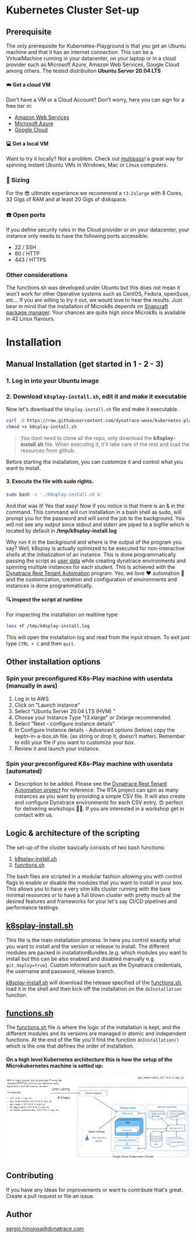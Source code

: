 # Kubernetes Cluster Set-up


## Prerequisite
The only prerequisite for Kubernetes-Playground is that you get an Ubuntu machine and that it has an internet connection. This can be a VirtualMachine running in your datacenter, on your laptop or in a cloud provider such as Microsoft Azure, Amazon Web Services, Google Cloud among others. 
The tested distribution  **Ubuntu Server 20.04 LTS**

#### ☁️ Get a cloud VM
Don't have a VM or a Cloud Account? Don't worry, here you can sign for a free tier in:
  - [Amazon Web Services](https://aws.amazon.com/free/) 
  - [Microsoft Azure](https://azure.microsoft.com/en-us/free/)
  - [Google Cloud](https://cloud.google.com/free)


#### 💻 Get a local VM
Want to try it locally? Not a problem. Check out [multipass](https://multipass.run/)! a great way for spinning instant Ubuntu VMs in Windows, Mac or Linux computers.


### 📏 Sizing 
For the 😎 ultimate experience we recommend a `t3.2xlarge` with 8 Cores, 32 Gigs of RAM and at least 20 Gigs of diskspace.

### ☎️ Open ports
If you define security rules in the Cloud provider or on your datacenter, your instance only needs to have the following ports accessible: 
- 22  / SSH 
- 80  / HTTP
- 443 / HTTPS


### Other considerations
The functions.sh was developed under Ubuntu but this does not mean it won't work for other Operative systems such as CentOS, Fedora, openSuse, etc... If you are willing to try it out, we would love to hear the results. Just bear in mind that the installation of Microk8s depends on [Snapcraft package manager](https://snapcraft.io/). Your chances are quite high since Microk8s is available in 42 Linux flavours.


# Installation
## Manual Installation (get started in 1 - 2 - 3)

### 1. Log in into  your Ubuntu image

### 2. Download `k8splay-install.sh`, edit it and make it executable

Now let's download the `k8splay-install.sh` file and make it executable.

```bash
curl -O https://raw.githubusercontent.com/dynatrace-wwse/kubernetes-playground/master/cluster-setup/k8splay-install.sh
chmod +x k8splay-install.sh
```
> You dont need to clone all the repo, only download the **k8splay-install.sh** file. When executing it, it'll take care of the rest and load the resources from github.

Before starting the installation, you can customize it and control what you want to install.

#### 3. Execute the file with sudo rights.
```bash
sudo bash -c './k8splay-install.sh &'
```
And that was it! Yes that easy!  Now if you notice is that there is an & in the command. This command will run installation in a bash shell as sudo, will prompt you for the password and will send the job to the background. You will not see any output since stdout and stderr are piped to a logfile which is located by default in **/tmp/k8splay-install.log** 

Why run it in the background and where is the output of the program you say? Well, k8splay is actually optimized to be executed for non-interactive shells at the initialization of an instance. This is done programmatically passing the script as [user data](https://docs.aws.amazon.com/AWSEC2/latest/UserGuide/user-data.html) while creating dynatrace environments and spinning multiple instances for each student. This is achieved with the [Dynatrace Rest Tenant Automation](https://github.com/dynatrace-wwse/Dynatrace-REST-Tenant-Automation) program. Yes, we love ❤️ automation 🤖 and the customization, creation and configuration of environments and instances is done programmatically.

#### 🔍 Inspect the script at runtime
For inspecting the installation on realtime type:
```bash
less +F /tmp/k8splay-install.log
```
This will open the installation log and read from the input stream. To exit just type `CTRL + C` and then `quit`.


## Other installation options
### Spin your preconfigured K8s-Play machine with userdata  (manually in aws)
1. Log in to AWS
2. Click on "Launch instance"
3. Select "Ubuntu Server 20.04 LTS (HVM) "
4. Choose your Instance Type "t3.xlarge" or 2xlarge recommended.
5. Select "Next - configure instance details"
6. In Configure Instance details - Advanced options (below) copy the keptn-in-a-box.sh file. (as string or drop it, doesn't matter). Remember to edit your file if you want to customize your box.
7. Review it and launch your instance.

### Spin your preconfigured K8s-Play machine with userdata (automated)
- Description to be added. Please see the [Dynatrace Rest Tenant Automation project](https://github.com/dynatrace-wwse/Dynatrace-REST-Tenant-Automation) for reference. The RTA project can spin as many instances as you want by providing a simple CSV file. It will also create and configure Dynatrace environments for each CSV entry, 😍 perfect for delivering workshops 👨‍💻. If you are interested in a workshop get in contact with us. 




## Logic & architecture of the scripting
The set-up of the cluster basically consists of two bash functions:

1. [k8splay-install.sh](k8splay-install.sh)
2. [functions.sh](functions.sh)

The bash files are scripted in a modular fashion allowing you with control flags to enable or disable the modules that you want to install in your box. This allows you to have a very slim k8s cluster running with the bare minimal resources or to have a full blown cluster with pretty much all the desired features and frameworks for your let's say CI/CD pipelines and performance testings.


## [k8splay-install.sh](k8splay-install.sh)

This file is the main installation process. In here you control exactly what you want to install and the version or release to install. The different modules are packed in installationBundles (e.g. which modules you want to install but this can be also enabled and disabled manually e.g. `git_deploy=true`). Custom information such as the Dynatrace credentials, the username and password, release branch.

[k8splay-install.sh](k8splay-install.sh) will download the release specified of the [functions.sh](functions.sh), load it in the shell and then kick-off the installation on the `doInstallation` function. 


## [functions.sh](functions.sh)

The [functions.sh](functions.sh) file is where the logic of the installation is kept, and the different modules and its versions are managed in atomic and independent functions. At the end of the file you'll find the function `doInstallation()` which is the one that defines the order of installation.


#### On a high level Kubernetes architecture this is how the setup of the Microkubernetes machine is setted up:
![#](../doc/img/micro-diagram-with-keptn.png)



## Contributing
If you have any ideas for improvements or want to contribute that's great. Create a pull request or file an issue.

## Author 
sergio.hinojosa@dynatrace.com